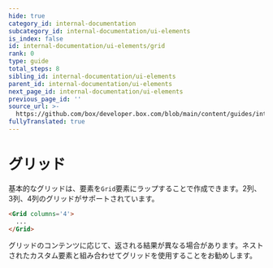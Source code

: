 ```yaml
---
hide: true
category_id: internal-documentation
subcategory_id: internal-documentation/ui-elements
is_index: false
id: internal-documentation/ui-elements/grid
rank: 0
type: guide
total_steps: 8
sibling_id: internal-documentation/ui-elements
parent_id: internal-documentation/ui-elements
next_page_id: internal-documentation/ui-elements
previous_page_id: ''
source_url: >-
  https://github.com/box/developer.box.com/blob/main/content/guides/internal-documentation/ui-elements/grid.md
fullyTranslated: true
---
```

<!-- does not need translation -->

# グリッド

基本的なグリッドは、要素を`Grid`要素にラップすることで作成できます。2列、3列、4列のグリッドがサポートされています。

```html
<Grid columns='4'>
  ...
</Grid>

```

<Message warning>

グリッドのコンテンツに応じて、返される結果が異なる場合があります。ネストされたカスタム要素と組み合わせてグリッドを使用することをお勧めします。

</Message>
